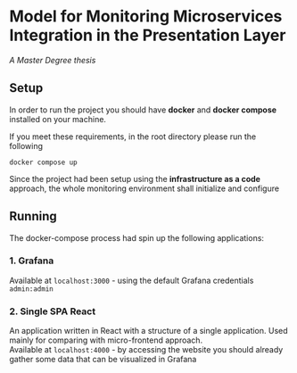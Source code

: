 # Model for Monitoring Microservices Integration in the Presentation Layer
_A Master Degree thesis_

## Setup

In order to run the project you should have **docker** and **docker compose** installed on your machine.

If you meet these requirements, in the root directory please run the following
```
docker compose up
``` 

Since the project had been setup using the **infrastructure as a code** approach, the whole monitoring environment shall initialize and configure

## Running

The docker-compose process had spin up the following applications:

### 1. Grafana <br />
Available at `localhost:3000` - using the default Grafana credentials `admin:admin`

### 2. Single SPA React <br />
An application written in React with a structure of a single application. Used mainly for comparing with micro-frontend approach. <br />
Available at `localhost:4000` - by accessing the website you should already gather some data that can be visualized in Grafana